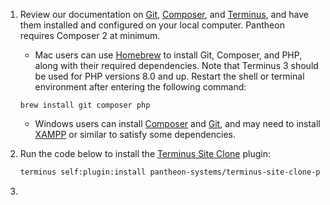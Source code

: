 1. Review our documentation on [Git](/git), [Composer](/composer), and [Terminus](/terminus), and have them installed and configured on your local computer. Pantheon requires Composer 2 at minimum.

   - Mac users can use [Homebrew](https://brew.sh/) to install Git, Composer, and PHP, along with their required dependencies. Note that Terminus 3 should be used for PHP versions 8.0 and up. Restart the shell or terminal environment after entering the following command:

    ```bash{promptUser:user}
    brew install git composer php
    ```

   - Windows users can install [Composer](https://getcomposer.org/doc/00-intro.md#installation-windows) and [Git](https://git-scm.com/download/win), and may need to install [XAMPP](https://www.apachefriends.org/index.html) or similar to satisfy some dependencies.

1. Run the code below to install the [Terminus Site Clone](https://github.com/pantheon-systems/terminus-site-clone-plugin) plugin:

   ```bash
   terminus self:plugin:install pantheon-systems/terminus-site-clone-plugin
   ```

1. <Partial file="export-alias.md" />
